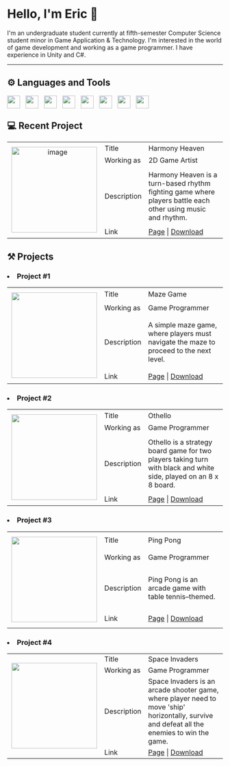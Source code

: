 <!--
**Matsuki02/Matsuki02** is a ✨ _special_ ✨ repository because its `README.md` (this file) appears on your GitHub profile.

Here are some ideas to get you started:

- 🔭 I’m currently working on ...
- 🌱 I’m currently learning ...
- 👯 I’m looking to collaborate on ...
- 🤔 I’m looking for help with ...
- 💬 Ask me about ...
- 📫 How to reach me: ...
- 😄 Pronouns: ...
- ⚡ Fun fact: ...
-->

# Hello, I'm Eric 👋

I'm an undergraduate student currently at fifth-semester Computer Science student minor in Game Application & Technology. I'm interested in the world of game development and working as a game programmer. I have experience in Unity and C#.

---

## ⚙️ Languages and Tools

<img align="left" width="30px" style="padding-right:10px;" src="https://cdn.jsdelivr.net/gh/devicons/devicon/icons/cplusplus/cplusplus-plain.svg">
<img align="left" width="30px" style="padding-right:10px;" src="https://cdn.jsdelivr.net/gh/devicons/devicon/icons/csharp/csharp-plain.svg">
<img align="left" width="30px" style="padding-right:10px;" src="https://cdn.jsdelivr.net/gh/devicons/devicon/icons/java/java-plain.svg">
<img align="left" width="30px" style="padding-right:10px;" src="https://cdn.jsdelivr.net/gh/devicons/devicon/icons/html5/html5-plain.svg">
<img align="left" width="30px" style="padding-right:10px;" src="https://cdn.jsdelivr.net/gh/devicons/devicon/icons/css3/css3-plain.svg">
<img align="left" width="30px" style="padding-right: 10px;" src="https://cdn.jsdelivr.net/gh/devicons/devicon/icons/unity/unity-original.svg">
<img align="left" width="30px" style="padding-right:10px;" src="https://cdn.jsdelivr.net/gh/devicons/devicon/icons/photoshop/photoshop-line.svg">
<img align="left" width="30px" style="padding-right:10px;" src="https://cdn.jsdelivr.net/gh/devicons/devicon/icons/blender/blender-original.svg">
<br>

#

## 💻 Recent Project

<table>
  <tr>
    <td rowspan="4" width="225px" height="225px" align="center">
      <img width="200px" src="https://github.com/EricHerdian/EricHerdian/assets/86960299/42d9b5bb-5a11-49ee-af12-6f73d5bb8e19" alt="image">
    </td>
    <td>Title</td>
    <td width="680px">Harmony Heaven</td>
  </tr>
  <tr>
    <td>Working as</td>
    <td>2D Game Artist</td>
  </tr>
  <tr>
    <td>Description</td>
    <td>Harmony Heaven is a turn-based rhythm fighting game where players battle each other using music and rhythm.</td>
  </tr>
  <tr>
    <td>Link</td>
    <td>
      <a href="">Page</a>
      |
      <a href="https://neonnovastudio.itch.io/harmony-heaven">Download</a>
    </td>
  </tr>
</table>

## ⚒️ Projects

### <li> Project #1 </li>
<table>
  <tr>
    <td rowspan="4" width="225px" height="225px" align="center">
      <img width="200px" src="https://github.com/EricHerdian/MazeGame/assets/86960299/36163347-90ef-4b28-913a-09aff2da0ee8">
    </td>
    <td>Title</td>
    <td width="680px">Maze Game</td>
  </tr>
  <tr>
    <td>Working as</td>
    <td>Game Programmer</td>
  </tr>
  <tr>
    <td>Description</td>
    <td>A simple maze game, where players must navigate the maze to proceed to the next level.</td>
  </tr>
  <tr>
    <td>Link</td>
    <td>
      <a href="https://github.com/EricHerdian/MazeGame/blob/main/README.md">Page</a>
      |
      <a href="https://drive.google.com/file/d/1z0YCES51eeU-Iu8qsD5PmM3kQD5yGNNV/view?usp=drive_link">Download</a>
    </td>
  </tr>
</table>

### <li> Project #2 </li>
<table>
  <tr>
    <td rowspan="4" width="225px" height="225px" align="center">
      <img width="200px" height="200px" src="https://github.com/EricHerdian/Othello/assets/86960299/6d12fe96-1d02-442d-8fb3-a5a6be3939d1">
    </td>
    <td>Title</td>
    <td width="680px">Othello</td>
  </tr>
  <tr>
    <td>Working as</td>
    <td>Game Programmer</td>
  </tr>
  <tr>
    <td>Description</td>
    <td>Othello is a strategy board game for two players taking turn with black and white side, played on an 8 x 8 board.</td>
  </tr>
  <tr>
    <td>Link</td>
    <td>
      <a href="https://github.com/EricHerdian/Othello/blob/main/README.md">Page</a>
      |
      <a href="https://drive.google.com/file/d/1y6jPzU640brykyBKQuS2CYT1xha0-b6q/view?usp=drive_link">Download</a>
    </td>
  </tr>
</table>

### <li> Project #3 </li>
<table>
  <tr>
    <td rowspan="4" width="225px" height="225px" align="center">
      <img width="200px" height="200px" src="https://github.com/EricHerdian/Ping-Pong/assets/86960299/0acd304b-b309-47f9-a89d-365c29ccd788">
    </td>
    <td>Title</td>
    <td width="680px">Ping Pong</td>
  </tr>
  <tr>
    <td>Working as</td>
    <td>Game Programmer</td>
  </tr>
  <tr>
    <td>Description</td>
    <td>Ping Pong is an arcade game with table tennis–themed.</td>
  </tr>
  <tr>
    <td>Link</td>
    <td>
      <a href="https://github.com/EricHerdian/Ping-Pong/blob/main/README.md">Page</a>
      |
      <a href="https://drive.google.com/file/d/15Mqx7zEgHFRfN-KfjtxjQ8Hlr3DD8fyz/view?usp=drive_link">Download</a>
    </td>
  </tr>
</table>

### <li> Project #4 </li>
<table>
  <tr>
    <td rowspan="4" width="225px" height="225px" align="center">
      <img width="200px" src="https://github.com/EricHerdian/Space-Invaders/assets/86960299/8b7724a7-acf2-4ced-90cf-cae082134e74">
    </td>
    <td>Title</td>
    <td width="680px">Space Invaders</td>
  </tr>
  <tr>
    <td>Working as</td>
    <td>Game Programmer</td>
  </tr>
  <tr>
    <td>Description</td>
    <td>Space Invaders is an arcade shooter game, where player need to move 'ship' horizontally, survive and defeat all the enemies to win the game.</td>
  </tr>
  <tr>
    <td>Link</td>
    <td>
      <a href="https://github.com/EricHerdian/Space-Invaders/blob/main/README.md">Page</a>
      |
      <a href="https://drive.google.com/file/d/1FgjsEpoINwBw4AJFJ097kEwDg_rmVjuO/view?usp=drive_link">Download</a>
    </td>
  </tr>
</table>
